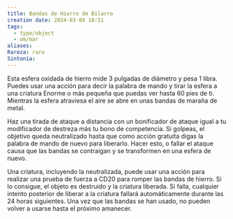 ```yaml
---
title: Bandas de Hierro de Bilarro
creation date: 2024-03-04 18:51
tags:
  - type/object
  - om/mar
aliases: 
Rareza: raro
Sintonía:
---
```

Esta esfera oxidada de hierro mide 3 pulgadas de diámetro y pesa 1 libra. Puedes usar una acción para decir la palabra de mando y tirar la esfera a una criatura Enorme o más pequeña que puedas ver hasta 60 pies de ti. Mientras la esfera atraviesa el aire se abre en unas bandas de maraña de metal.

Haz una tirada de ataque a distancia con un bonificador de ataque igual a tu modificador de destreza más tu bono de competencia. Si golpeas, el objetivo queda neutralizado hasta que como acción gratuita digas la palabra de mando de nuevo para liberarlo. Hacer esto, o fallar el ataque causa que las bandas se contraigan y se transformen en una esfera de nuevo.

Una criatura, incluyendo la neutralizada, puede usar una acción para realizar una prueba de fuerza a CD20 para romper las bandas de hierro. Si lo consigue, el objeto es destruido y la criatura liberada. Si falla, cualquier intento posterior de liberar a la criatura fallará automáticamente durante las 24 horas siguientes. Una vez que las bandas se han usado, no pueden volver a usarse hasta el próximo amanecer.